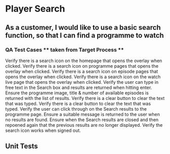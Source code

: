 # Player Search

## As a customer, I would like to use a basic search function, so that I can find a programme to watch

### QA Test Cases ** taken from Target Process **
Verify there is a search icon on the homepage that opens the overlay when clicked.
Verify there is a search icon on programme pages that opens the overlay when clicked.
Verify there is a search icon on episode pages that opens the overlay when clicked.
Verify there is a search icon on the watch live page that opens the overlay when clicked.
Verify the user can type in free text in the Search box and results are returned when hitting enter.
Ensure the programme image, title & number of available episodes is returned with the list of results.
Verify there is a clear button to clear the text that was typed.
Verify there is a clear button to clear the text that was typed.
Verify the user can click through on the Search results to the programme page.
Ensure a suitable message is returned to the user when no results are found.
Ensure when the Search results are closed and then repoened again that the previous results are no longer displayed.
Verify the search icon works when signed out.

## Unit Tests
